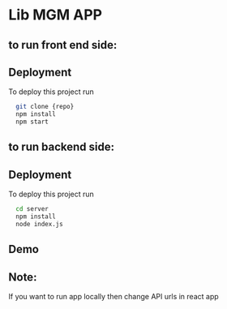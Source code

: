 # Lib MGM APP

## to run front end side:

## Deployment

To deploy this project run

```bash
  git clone {repo}
  npm install
  npm start
```

## to run backend side:
## Deployment

To deploy this project run

```bash
  cd server
  npm install
  node index.js
```

## Demo



## Note:
If you want to run app locally then change API urls in react app

